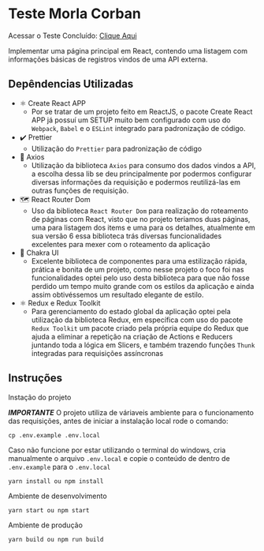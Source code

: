 # Teste Morla Corban

Acessar o Teste Concluído: [Clique Aqui](https://teste-mola-corban.vercel.app/)

Implementar uma página principal em React, contendo uma listagem com informações básicas de registros vindos de uma API externa.

## Depêndencias Utilizadas

- ⚛️ Create React APP
  - Por se tratar de um projeto feito em ReactJS, o pacote Create React APP já possuí um SETUP muito bem configurado com uso do `Webpack`, `Babel` e o `ESLint` integrado para padronização de código.
- ✔️ Prettier
  - Utilização do `Prettier` para padronização de código
- 📅 Axios
  - Utilização da biblioteca `Axios` para consumo dos dados vindos a API, a escolha dessa lib se deu principalmente por podermos configurar diversas informações da requisição e podermos reutilizá-las em outras funções de requisição.
- 🗺️ React Router Dom
  - Uso da biblioteca `React Router Dom` para realização do roteamento de páginas com React, visto que no projeto teriamos duas páginas, uma para listagem dos items e uma para os detalhes, atualmente em sua versão 6 essa biblioteca trás diversas funcionalidades excelentes para mexer com o roteamento da aplicação
- 💅 Chakra UI
  - Excelente biblioteca de componentes para uma estilização rápida, prática e bonita de um projeto, como nesse projeto o foco foi nas funcionalidades optei pelo uso desta biblioteca para que não fosse perdido um tempo muito grande com os estilos da aplicação e ainda assim obtivéssemos um resultado elegante de estilo.
- ⚛️ Redux e Redux Toolkit
  - Para gerenciamento do estado global da aplicação optei pela utilização da biblioteca Redux, em específica com uso do pacote `Redux Toolkit` um pacote criado pela própria equipe do Redux que ajuda a eliminar a repetição na criação de Actions e Reducers juntando toda a lógica em Slicers, e também trazendo funções `Thunk` integradas para requisições assíncronas

## Instruções

Instação do projeto

**_IMPORTANTE_**
O projeto utiliza de váriaveis ambiente para o funcionamento das requisições, antes de iniciar a instalação local rode o comando:

```
cp .env.example .env.local
```

Caso não funcione por estar utilizando o terminal do windows, cria manualmente o arquivo `.env.local` e copie o conteúdo de dentro de `.env.example` para o `.env.local`

```
yarn install ou npm install
```

Ambiente de desenvolvimento

```
yarn start ou npm start
```

Ambiente de produção

```
yarn build ou npm run build
```

